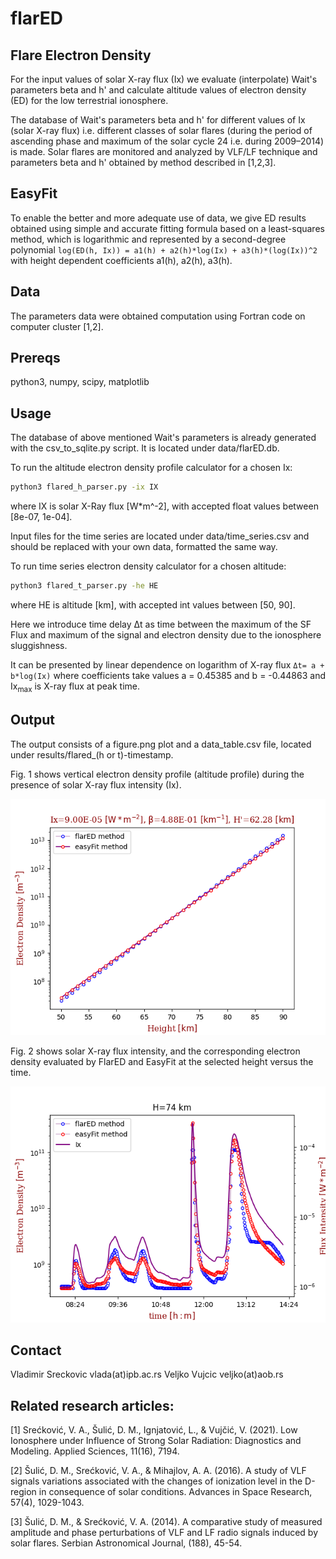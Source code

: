 # flarED

## Flare Electron Density
For the input values of solar X-ray flux (Ix) we evaluate (interpolate) Wait's parameters beta and h' and calculate altitude values of electron density (ED) for the low terrestrial ionosphere.

The database of Wait's parameters beta and h' for different values of Ix (solar X-ray flux) i.e. different classes of solar flares (during the period of ascending phase and maximum of the solar cycle 24 i.e. during 2009–2014) is made. Solar flares are monitored and analyzed by VLF/LF technique and  parameters beta and h' obtained by method described in [1,2,3].

## EasyFit

To enable the better and more adequate use of data, we give ED results obtained using simple and accurate fitting formula based on a least-squares method, which is logarithmic and represented by a second-degree polynomial `log(ED(h, Ix)) = a1(h) + a2(h)*log(Ix) + a3(h)*(log(Ix))^2` with height dependent coefficients a1(h), a2(h), a3(h).

## Data
The parameters data were obtained computation using Fortran code on computer cluster [1,2].

## Prereqs
python3, numpy, scipy, matplotlib

## Usage

The database of above mentioned Wait's parameters is already generated with the csv_to_sqlite.py script. It
is located under data/flarED.db.

To run the altitude electron density profile calculator for a chosen Ix:
```bash
python3 flared_h_parser.py -ix IX
```
where IX is solar X-Ray flux [W*m^-2], with accepted float values
between [8e-07, 1e-04].

Input files for the time series are located under data/time_series.csv
and should be replaced with your own data, formatted the same way.

To run time series electron density calculator for a chosen altitude:
```bash
python3 flared_t_parser.py -he HE
```
where HE is altitude [km], with accepted int values between [50, 90].

Here we introduce time delay Δt as time between the maximum of the SF Flux and
maximum of the signal and electron density due to the ionosphere sluggishness.

It can be presented by linear dependence on logarithm of X-ray flux
`Δt= a + b*log(Ix)` where coefficients take values a = 0.45385 and b = -0.44863 and Ix<sub>max</sub>
is X-ray flux at peak time.

## Output

The output consists of a figure.png plot and a data_table.csv file,
located under results/flared_(h or t)-timestamp.

Fig. 1 shows vertical electron density profile (altitude profile) during the presence of solar X-ray flux intensity (Ix).

![sample output](results/Flared_h-1623074425/figure.png)

Fig. 2 shows solar X-ray flux intensity, and the corresponding electron density evaluated by FlarED and EasyFit at the selected height versus the time.

![sample output](results/Flared_t-1633865366/figure.png)

## Contact
Vladimir Sreckovic vlada(at)ipb.ac.rs
Veljko Vujcic veljko(at)aob.rs

## Related research articles:
[1] Srećković, V. A., Šulić, D. M., Ignjatović, L., & Vujčić, V. (2021). Low Ionosphere under Influence of Strong Solar Radiation: Diagnostics and Modeling. Applied Sciences, 11(16), 7194.

[2] Šulić, D. M., Srećković, V. A., & Mihajlov, A. A. (2016). A study of
VLF signals variations associated with the changes of ionization level
in the D-region in consequence of solar conditions. Advances in Space
Research, 57(4), 1029-1043.

[3] Šulić, D. M., & Srećković, V. A. (2014). A comparative study of
measured amplitude and phase perturbations of VLF and LF radio signals
induced by solar flares. Serbian Astronomical Journal, (188), 45-54.

